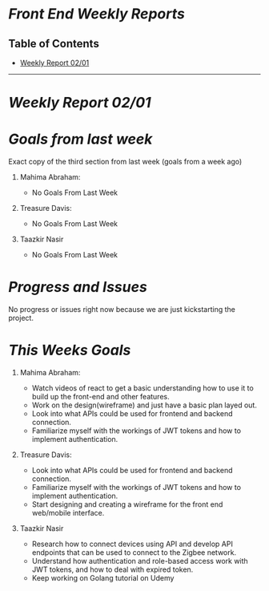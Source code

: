 # ***Front End Weekly Reports***

## Table of Contents
- [Weekly Report 02/01](#weekly-report-0201)



----
# ***Weekly Report 02/01***
# ***Goals from last week***
Exact copy of the third section from last week (goals from a week ago)

1. Mahima Abraham:
   + No Goals From Last Week

2. Treasure Davis:
   + No Goals From Last Week 

3. Taazkir Nasir
   + No Goals From Last Week 

# ***Progress and Issues***
No progress or issues right now because we are just kickstarting the project. 


# ***This Weeks Goals***
1. Mahima Abraham:
   + Watch videos of react to get a basic understanding how to use it to build up the front-end and other features.
   + Work on the design(wireframe) and just have a basic plan layed out.
   + Look into what APIs could be used for frontend and backend connection.
   + Familiarize myself with the workings of JWT tokens and how to implement authentication.

2. Treasure Davis:
   + Look into what APIs could be used for frontend and backend connection.
   + Familiarize myself with the workings of JWT tokens and how to implement authentication.
   + Start designing and creating a wireframe for the front end web/mobile interface.

3. Taazkir Nasir
   + Research how to connect devices using API and develop API endpoints that can be used to connect to the Zigbee network.
   + Understand how authentication and role-based access work with JWT tokens, and how to deal with expired token.
   + Keep working on Golang tutorial on Udemy
